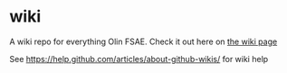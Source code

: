 # wiki
A wiki repo for everything Olin FSAE. 
Check it out here on
[the wiki page](https://github.com/olin-electric-motorsports/wiki/wiki)

See https://help.github.com/articles/about-github-wikis/ for wiki help
